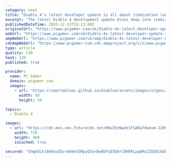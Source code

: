```yaml
---
category: news
title: "Diablo 4's latest developer update is all about itemization (and a bit of player stats)"
excerpt: "The latest Diablo 4 development update dives deep into itemization, \"the lifeblood of Diablo,\" with a closer look at changes that have been made since the last time Blizzard talked about the game and ..."
publishedDateTime: 2020-12-15T15:13:00Z
originalUrl: "https://www.pcgamer.com/uk/diablo-4s-latest-developer-update-is-all-about-itemization-and-a-bit-of-player-stats/"
webUrl: "https://www.pcgamer.com/uk/diablo-4s-latest-developer-update-is-all-about-itemization-and-a-bit-of-player-stats/"
ampWebUrl: "https://www.pcgamer.com/uk/amp/diablo-4s-latest-developer-update-is-all-about-itemization-and-a-bit-of-player-stats/"
cdnAmpWebUrl: "https://www-pcgamer-com.cdn.ampproject.org/c/s/www.pcgamer.com/uk/amp/diablo-4s-latest-developer-update-is-all-about-itemization-and-a-bit-of-player-stats/"
type: article
quality: 139
heat: 139
published: true

provider:
  name: PC Gamer
  domain: pcgamer.com
  images:
    - url: "https://smartableai.github.io/diablo4/assets/images/organizations/pcgamer.com-50x50.jpg"
      width: 50
      height: 50

topics:
  - Diablo 4

images:
  - url: "https://cdn.mos.cms.futurecdn.net/HHvZUcNweViFSARwTdoevm-1200-80.jpg"
    width: 710
    height: 408
    isCached: true

secured: "CHqASLhJb00nu5DvrA66eSSMpyQ5orBw0EPxD3Q4rC8KRRLpqAMxZZGGDCbGBXimgxhEpxX1BXGhag5/XRFwlCcpCazn6eMs/2GggNhsPn+iWSHXGvwmbue4h7Nn8CG6EDrpR3tTgXqQGr61u6IXjFNVc/WiXslnajqernHnAW+WXJeazGx61UalkoziwC/NxWL2C3eIqgH9Yc8i4pni4EdDY9VwSHTVgsprlZ/TQOrZEYu8KZnlcbkVd57pltbzp59oaHc7DSWKlSPYZ2njqKlw/dKsl86c39L/Lyetv9cyBADHG5SITkW0fv6wYxh1f7U224RBmqOcqJRMvhKBTtg6TpsQ0HESpJWki53YjnA=;j5zlHQRqyvv9kgVhH0dZJA=="
---
```


